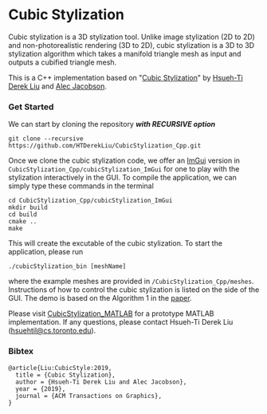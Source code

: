 # Cubic Stylization
Cubic stylization is a 3D stylization tool. Unlike image stylization (2D to 2D) and non-photorealistic rendering (3D to 2D), cubic stylization is a 3D to 3D stylization algorithm which takes a manifold triangle mesh as input and outputs a cubified triangle mesh. 

This is a C++ implementation based on "[Cubic Stylization](https://www.dgp.toronto.edu/projects/cubic-stylization/)" by [Hsueh-Ti Derek Liu](https://www.dgp.toronto.edu/~hsuehtil/) and [Alec Jacobson](https://www.cs.toronto.edu/~jacobson/). 

### Get Started
We can start by cloning the repository ***with RECURSIVE option***
```
git clone --recursive https://github.com/HTDerekLiu/CubicStylization_Cpp.git
```
Once we clone the cubic stylization code, we offer an [ImGui](https://github.com/ocornut/imgui) version in `CubicStylization_Cpp/cubicStylization_ImGui` for one to play with the stylization interactively in the GUI. To compile the application, we can simply type these commands in the terminal
```
cd CubicStylization_Cpp/cubicStylization_ImGui
mkdir build
cd build
cmake ..
make
```
This will create the excutable of the cubic stylization. To start the application, please run
```
./cubicStylization_bin [meshName]
```
where the example meshes are provided in `/CubicStylization_Cpp/meshes`. Instructions of how to control the cubic stylization is listed on the side of the GUI. The demo is based on the Algorithm 1 in the [paper](https://arxiv.org/abs/1910.02926). 

Please visit [CubicStylization_MATLAB](https://github.com/HTDerekLiu/CubicStylization_MATLAB) for a prototype MATLAB implementation. If any questions, please contact Hsueh-Ti Derek Liu (hsuehtil@cs.toronto.edu).

### Bibtex
```
@article{Liu:CubicStyle:2019,
  title = {Cubic Stylization},
  author = {Hsueh-Ti Derek Liu and Alec Jacobson},
  year = {2019},
  journal = {ACM Transactions on Graphics}, 
}
```
